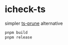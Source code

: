 # icheck-ts

simpler [ts-prune](https://github.com/nadeesha/ts-prune) alternative

```sh
pnpm build
pnpm release
```
